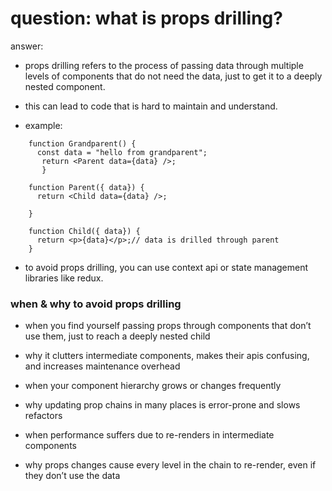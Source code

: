 # question: what is props drilling?

answer:

- props drilling refers to the process of passing data through multiple levels of components that do not need the data, just to get it to a deeply nested component.
- this can lead to code that is hard to maintain and understand.

- example:

```code
    function Grandparent() {
      const data = "hello from grandparent";
       return <Parent data={data} />;
       }

    function Parent({ data}) {
      return <Child data={data} />;

    }

    function Child({ data}) {
      return <p>{data}</p>;// data is drilled through parent
    }
```

- to avoid props drilling, you can use context api or state management libraries like redux.

### when & why to avoid props drilling

- when you find yourself passing props through components that don’t use them, just to reach a deeply nested child
- why it clutters intermediate components, makes their apis confusing, and increases maintenance overhead

- when your component hierarchy grows or changes frequently
- why updating prop chains in many places is error-prone and slows refactors

- when performance suffers due to re-renders in intermediate components
- why props changes cause every level in the chain to re-render, even if they don’t use the data
